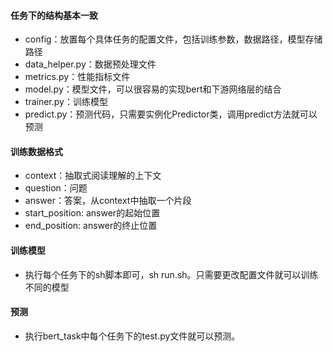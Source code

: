 
#### 任务下的结构基本一致
* config：放置每个具体任务的配置文件，包括训练参数，数据路径，模型存储路径
* data_helper.py：数据预处理文件
* metrics.py：性能指标文件
* model.py：模型文件，可以很容易的实现bert和下游网络层的结合
* trainer.py：训练模型
* predict.py：预测代码，只需要实例化Predictor类，调用predict方法就可以预测

#### 训练数据格式

* context：抽取式阅读理解的上下文
* question：问题
* answer：答案，从context中抽取一个片段
* start_position: answer的起始位置
* end_position: answer的终止位置

#### 训练模型
* 执行每个任务下的sh脚本即可，sh run.sh。只需要更改配置文件就可以训练不同的模型

#### 预测
* 执行bert_task中每个任务下的test.py文件就可以预测。
